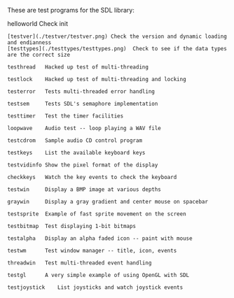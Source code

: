 
These are test programs for the SDL library:

  helloworld  Check init

	[testver](./testver/testver.png) Check the version and dynamic loading and endianness
	[testtypes](./testtypes/testtypes.png)	Check to see if the data types are the correct size

	testhread	Hacked up test of multi-threading

	testlock	Hacked up test of multi-threading and locking

	testerror	Tests multi-threaded error handling

	testsem		Tests SDL's semaphore implementation

	testtimer	Test the timer facilities

	loopwave	Audio test -- loop playing a WAV file

	testcdrom	Sample audio CD control program

	testkeys	List the available keyboard keys

	testvidinfo	Show the pixel format of the display

	checkkeys	Watch the key events to check the keyboard

	testwin		Display a BMP image at various depths

	graywin		Display a gray gradient and center mouse on spacebar

	testsprite	Example of fast sprite movement on the screen

	testbitmap	Test displaying 1-bit bitmaps

	testalpha	Display an alpha faded icon -- paint with mouse

	testwm		Test window manager -- title, icon, events

	threadwin	Test multi-threaded event handling

	testgl		A very simple example of using OpenGL with SDL

	testjoystick	List joysticks and watch joystick events
